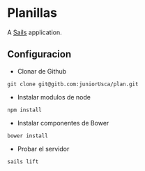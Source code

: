 # Planillas

A [Sails](http://sailsjs.org) application.

## Configuracion


  - Clonar de Github

```
git clone git@gitb.com:juniorUsca/plan.git
```

  - Instalar modulos de node

```
npm install
```

  - Instalar componentes de Bower

```
bower install
```

  - Probar el servidor

```
sails lift
```
